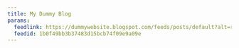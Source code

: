 ```yaml
---
title: My Dummy Blog
params:
  feedlink: https://dummywebsite.blogspot.com/feeds/posts/default?alt=rss
  feedid: 1b0f49bb3b37483d15bcb74f09e9a09e
---
```

